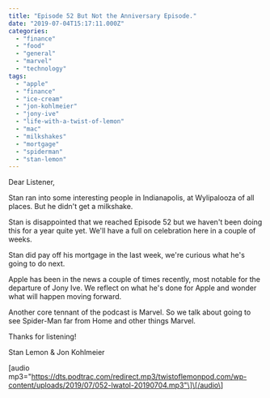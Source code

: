 ```yaml
---
title: "Episode 52 But Not the Anniversary Episode."
date: "2019-07-04T15:17:11.000Z"
categories: 
  - "finance"
  - "food"
  - "general"
  - "marvel"
  - "technology"
tags: 
  - "apple"
  - "finance"
  - "ice-cream"
  - "jon-kohlmeier"
  - "jony-ive"
  - "life-with-a-twist-of-lemon"
  - "mac"
  - "milkshakes"
  - "mortgage"
  - "spiderman"
  - "stan-lemon"
---
```


Dear Listener,

Stan ran into some interesting people in Indianapolis, at Wylipalooza of all places. But he didn't get a milkshake.

Stan is disappointed that we reached Episode 52 but we haven't been doing this for a year quite yet. We'll have a full on celebration here in a couple of weeks.

Stan did pay off his mortgage in the last week, we're curious what he's going to do next.

Apple has been in the news a couple of times recently, most notable for the departure of Jony Ive. We reflect on what he's done for Apple and wonder what will happen moving forward.

Another core tennant of the podcast is Marvel. So we talk about going to see Spider-Man far from Home and other things Marvel.

Thanks for listening!

Stan Lemon & Jon Kohlmeier

\[audio mp3="https://dts.podtrac.com/redirect.mp3/twistoflemonpod.com/wp-content/uploads/2019/07/052-lwatol-20190704.mp3"\]\[/audio\]
